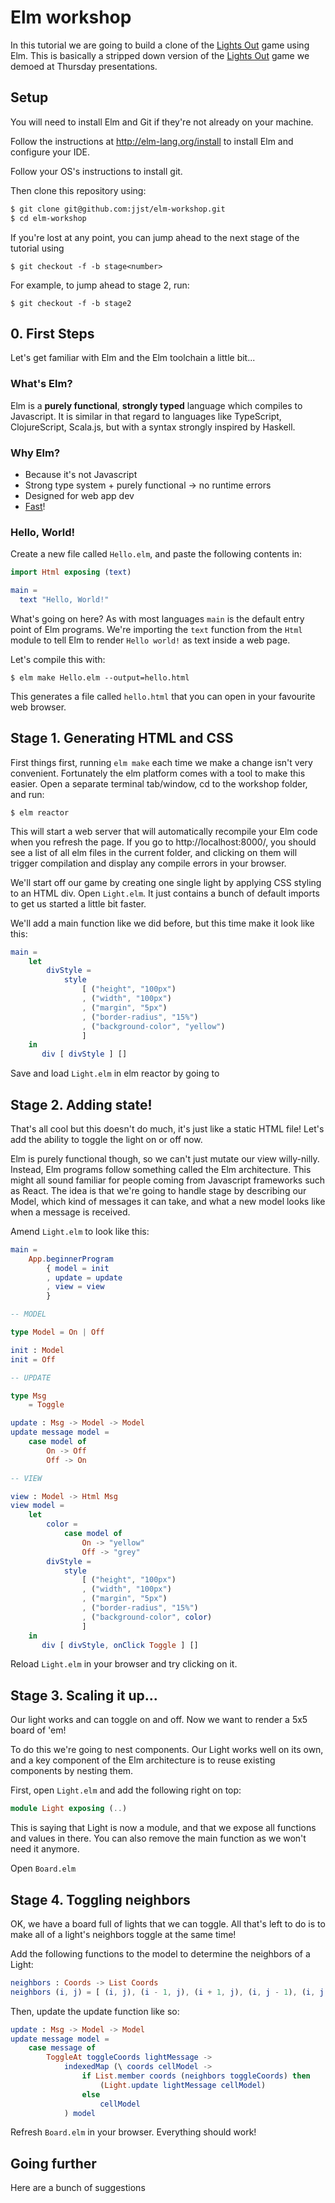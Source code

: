 # Elm workshop

In this tutorial we are going to build a clone of the [Lights Out](https://en.wikipedia.org/wiki/Lights_Out_(game)) game using Elm. This is basically a stripped down version of the [Lights Out](https://github.com/mariellefoster/lightsout) game we demoed at Thursday presentations.

## Setup

You will need to install Elm and Git if they're not already on your machine.

Follow the instructions at http://elm-lang.org/install to install Elm and configure your IDE.

Follow your OS's instructions to install git.

Then clone this repository using:

```bash
$ git clone git@github.com:jjst/elm-workshop.git
$ cd elm-workshop
```

If you're lost at any point, you can jump ahead to the next stage of the tutorial using
```
$ git checkout -f -b stage<number>
```

For example, to jump ahead to stage 2, run:
```
$ git checkout -f -b stage2
```

## 0. First Steps

Let's get familiar with Elm and the Elm toolchain a little bit...

### What's Elm?

Elm is a **purely functional**, **strongly typed** language which compiles to Javascript. It is similar in that regard to languages like TypeScript, ClojureScript, Scala.js, but with a syntax strongly inspired by Haskell.

### Why Elm?

* Because it's not Javascript
* Strong type system + purely functional -> no runtime errors 
* Designed for web app dev
* [Fast](http://elm-lang.org/blog/blazing-fast-html)!

### Hello, World!

Create a new file called `Hello.elm`, and paste the following contents in:

```elm
import Html exposing (text)

main =
  text "Hello, World!"
```

What's going on here? As with most languages `main` is the default entry point of Elm programs. We're importing the `text` function from the `Html` module to tell Elm to render `Hello world!` as text inside a web page.

Let's compile this with:

```
$ elm make Hello.elm --output=hello.html
```

This generates a file called `hello.html` that you can open in your favourite web browser.

## Stage 1. Generating HTML and CSS

First things first, running `elm make` each time we make a change isn't very convenient. Fortunately the elm platform comes with a tool to make this easier. Open a separate terminal tab/window, cd to the workshop folder, and run:

```
$ elm reactor
```

This will start a web server that will automatically recompile your Elm code when you refresh the page. If you go to http://localhost:8000/, you should see a list of all elm files in the current folder, and clicking on them will trigger compilation and display any compile errors in your browser.

We'll start off our game by creating one single light by applying CSS styling to an HTML div. Open `Light.elm`. It just contains a bunch of default imports to get us started a little bit faster.

We'll add a main function like we did before, but this time make it look like this:

```elm
main =
    let
        divStyle =
            style
                [ ("height", "100px")
                , ("width", "100px")
                , ("margin", "5px")
                , ("border-radius", "15%")
                , ("background-color", "yellow")
                ]
    in
       div [ divStyle ] []
```

Save and load `Light.elm` in elm reactor by going to 

## Stage 2. Adding state!

That's all cool but this doesn't do much, it's just like a static HTML file! Let's add the ability to toggle the light on or off now.

Elm is purely functional though, so we can't just mutate our view willy-nilly. Instead, Elm programs follow something called the Elm architecture. This might all sound familiar for people coming from Javascript frameworks such as React. The idea is that we're going to handle stage by describing our Model, which kind of messages it can take, and what a new model looks like when a message is received.

Amend `Light.elm` to look like this:

```elm
main =
    App.beginnerProgram
        { model = init
        , update = update
        , view = view
        }

-- MODEL

type Model = On | Off

init : Model
init = Off

-- UPDATE

type Msg
    = Toggle

update : Msg -> Model -> Model
update message model =
    case model of
        On -> Off
        Off -> On

-- VIEW

view : Model -> Html Msg
view model =
    let
        color =
            case model of
                On -> "yellow"
                Off -> "grey"
        divStyle =
            style
                [ ("height", "100px")
                , ("width", "100px")
                , ("margin", "5px")
                , ("border-radius", "15%")
                , ("background-color", color)
                ]
    in
       div [ divStyle, onClick Toggle ] []
```

Reload `Light.elm` in your browser and try clicking on it.

## Stage 3. Scaling it up...

Our light works and can toggle on and off. Now we want to render a 5x5 board of 'em!

To do this we're going to nest components. Our Light works well on its own, and a key component of the Elm architecture is to reuse existing components by nesting them.

First, open `Light.elm` and add the following right on top:

```elm
module Light exposing (..)
```

This is saying that Light is now a module, and that we expose all functions and values in there. You can also remove the main function as we won't need it anymore.

Open `Board.elm`

## Stage 4. Toggling neighbors

OK, we have a board full of lights that we can toggle. All that's left to do is to make all of a light's neighbors toggle at the same time!

Add the following functions to the model to determine the neighbors of a Light:

```elm
neighbors : Coords -> List Coords
neighbors (i, j) = [ (i, j), (i - 1, j), (i + 1, j), (i, j - 1), (i, j + 1) ]
```

Then, update the update function like so:

```elm
update : Msg -> Model -> Model
update message model =
    case message of
        ToggleAt toggleCoords lightMessage ->
            indexedMap (\ coords cellModel ->
                if List.member coords (neighbors toggleCoords) then
                    (Light.update lightMessage cellModel)
                else
                    cellModel
            ) model
```

Refresh `Board.elm` in your browser. Everything should work! 

## Going further

Here are a bunch of suggestions 
